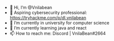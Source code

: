 - 👋 Hi, I’m @Vnilabean
- 👾 Aspiring cybersecurity professional: https://tryhackme.com/p/dl.vnilabean
- 👀 I’m currently in university for computer science 
- 🌱 I’m currently learning java and react
- 📫 How to reach me: Discord | VnilaBean#2664 


